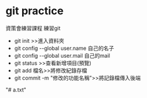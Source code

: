 # git practice
資策會練習課程
練習git

- git init >>進入資料夾
- git config --global user.name 自己的名子
- git config --global user.mail 自己的mail
- git status >>查看新增項目(預覽)
- git add 檔名>>將修改紀錄存檔
- git commit -m "修改的功能名稱">>將記錄檔傳入後端

"# a.txt" 
